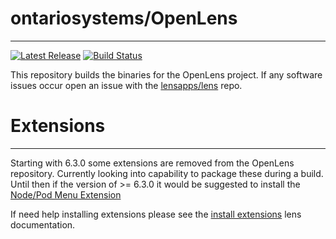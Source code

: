 # ontariosystems/OpenLens 
---

[![Latest Release](https://img.shields.io/github/release/ontariosystems/OpenLens.svg)](https://github.com/ontariosystems/OpenLens/releases)
[![Build Status](https://github.com/ontariosystems/OpenLens/actions/workflows/main.yml/badge.svg)](https://github.com/ontariosystems/OpenLens/actions/workflows/main.yml)

This repository builds the binaries for the OpenLens project.  If any software issues occur open an issue with the [lensapps/lens](https://github.com/lensapp/lens/issues) repo. 

# Extensions
--- 

Starting with 6.3.0 some extensions are removed from the OpenLens repository.
Currently looking into capability to package these during a build. Until then if
the version of >= 6.3.0 it would be suggested to install the [Node/Pod Menu Extension](https://github.com/alebcay/openlens-node-pod-menu) 

If need help installing extensions please see the [install extensions](https://docs.k8slens.dev/extensions/lens-extensions/#install-extensions) lens documentation. 


